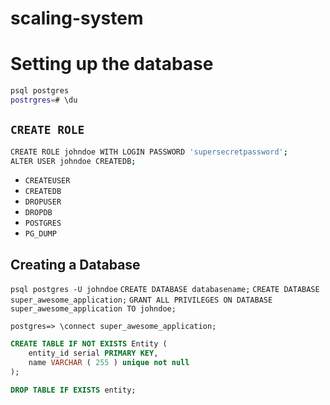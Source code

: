 # scaling-system

# Setting up the database

```bash
psql postgres
postrgres=# \du
```

## `CREATE ROLE`
```bash
CREATE ROLE johndoe WITH LOGIN PASSWORD 'supersecretpassword';
ALTER USER johndoe CREATEDB;
```

* `CREATEUSER`
* `CREATEDB`
* `DROPUSER`
* `DROPDB`
* `POSTGRES`
* `PG_DUMP`


## Creating a Database

`psql postgres -U johndoe`
`CREATE DATABASE databasename;`
`CREATE DATABASE super_awesome_application;`
`GRANT ALL PRIVILEGES ON DATABASE super_awesome_application TO johndoe;`

`postgres=> \connect super_awesome_application;`

```sql
CREATE TABLE IF NOT EXISTS Entity (
    entity_id serial PRIMARY KEY,
    name VARCHAR ( 255 ) unique not null
);

DROP TABLE IF EXISTS entity;
```

